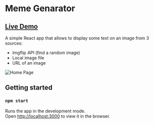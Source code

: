 # Meme Genarator
##  [Live Demo](https://meme-generator-asaf.netlify.app/)

A simple React app that allows to display some text on an image from 3 sources:

- Imgflip API (find a random image)
- Local image file
- URL of an image

![Home Page](https://my-portfolio-asaf.netlify.app/img/websites/meme.jpg)

## Getting started

### `npm start`

Runs the app in the development mode.<br />
Open [http://localhost:3000](http://localhost:3000) to view it in the browser.

